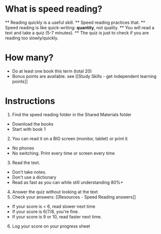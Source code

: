 # What is speed reading?
** Reading quickly is a useful skill.
** Speed reading practices that.
** Speed reading is like quick-writing: __quantity__, not quality.
** You will read a text and take a quiz (5-7 minutes).
** The quiz is just to check if you are reading too slowly/quickly.

# How many?
* Do at least one book this term (total 20)
* Bonus points are available. see [[Study Skills - get independent learning points]]

# Instructions
1) Find the speed reading folder in the Shared Materials folder
* Download the books
* Start with book 1
2) You can read it on a BIG screen (monitor, tablet) or print it
* No phones
* No switching. Print every time or screen every time
3) Read the text.
* Don't take notes.
* Don't use a dictionary
* Read as fast as you can while still understanding 80%+
4) Answer the quiz without looking at the text
5) Check your answers: [[Resources - Speed Reading answers]]
* If your score is < 6, read slower next time
* If your score is 6/7/8, you're fine.
* If your score is 9 or 10, read faster next time.

6) Log your score on your progress sheet


